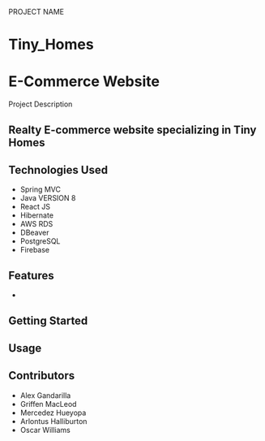 PROJECT NAME
# Tiny_Homes 
 # E-Commerce Website
Project Description
  ## Realty E-commerce website specializing in Tiny Homes
## Technologies Used
  * Spring MVC
  * Java VERSION 8
  * React JS
  * Hibernate
  * AWS RDS
  * DBeaver
  * PostgreSQL
  * Firebase
## Features
  *
## Getting Started
## Usage
## Contributors
  * Alex Gandarilla
  * Griffen MacLeod
  * Mercedez Hueyopa
  * Arlontus Halliburton
  * Oscar Williams
